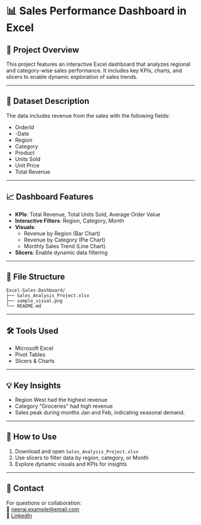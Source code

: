 # 📊 Sales Performance Dashboard in Excel

## 📌 Project Overview
This project features an interactive Excel dashboard that analyzes regional and category-wise sales performance. It includes key KPIs, charts, and slicers to enable dynamic exploration of sales trends.

---

## 📂 Dataset Description
The data includes revenue from the sales with the following fields:
- OrderId
- -Date
- Region
- Category
- Product
- Units Sold
- Unit Price
- Total Revenue

---

## 📈 Dashboard Features
- **KPIs**: Total Revenue, Total Units Sold, Average Order Value
- **Interactive Filters**: Region, Category, Month
- **Visuals**: 
  - Revenue by Region (Bar Chart)
  - Revenue by Category (Pie Chart)
  - Monthly Sales Trend (Line Chart)
- **Slicers**: Enable dynamic data filtering

---

## 📁 File Structure

```
Excel-Sales-Dashboard/
├── Sales_Analysis_Project.xlsx
├── sample_visual.png
└── README.md
```

---

## 🛠️ Tools Used
- Microsoft Excel
- Pivot Tables
- Slicers & Charts

---

## 💡 Key Insights
- Region West had the highest revenue
- Category "Groceries" had high revenue
- Sales peak during months Jan and Feb, indicating seasonal demand.

---

## 🧠 How to Use
1. Download and open `Sales_Analysis_Project.xlsx`
2. Use slicers to filter data by region, category, or Month
3. Explore dynamic visuals and KPIs for insights

---

## 🔗 Contact
For questions or collaboration:  
📧 neeraj.example@email.com  
🔗 [LinkedIn](https://www.linkedin.com/in/your-profile)

